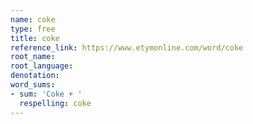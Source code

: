 ```yaml
---
name: coke
type: free
title: coke
reference_link: https://www.etymonline.com/word/coke
root_name: 
root_language: 
denotation: 
word_sums:
- sum: 'Coke + '
  respelling: coke
---
```

